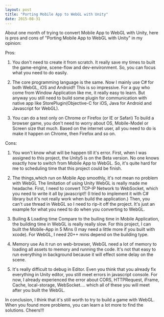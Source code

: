 ```yaml
---
layout: post
title: "Porting Mobile App to WebGL with Unity"
date: 2015-08-31
---
```


About one month of trying to convert Mobile App to WebGL with Unity,
here is pros and cons of "Porting Mobile App to WebGL with Unity" in my opinion:

<div class="jumbotron">

Pros:
1. You don't need to create it from scratch.
  It really save my times to built the game-engine, scene-flow and dev-environment. So, you can focus what you need to do easily.

2. The core programming language is the same.
  Now I mainly use C# for both WebGL, iOS and Android!! This is so impressive. For a guy who come from Window Application like me, it really easy to learn. But anyway you still need to build some plugin for communication with native app like StorePlugin(Objective-C for iOS, Java for Android and Javascript for WebGL). 

3. You can do a test only on Chrome or Firefox (or IE or Safari)
  To build a browser game, you don't need to worry about OS, Mobile-Model or Screen size that much. Based on the internet user, all you need to do is make it happen on Chrome, then Firefox and so on.

</div>

<div class="jumbotron">

Cons:
1. You won't know what will be happen till it's error.
  First, when I was assigned to this project, the Unity5 is on the Beta version. No one knows exactly how to switch from Mobile App to WebGL. So, it's quite hard for me to scheduling time that this project could be finish.

2. The things,which run on Mobile App smoothly, it's not mean no problem with WebGL
  The limitation of using Unity WebGL is really made me headache. First, I need to convert TCP-IP Network to WebSocket, which you need to write it all by javascript!! (I tried to implement it with C# library but it's not really work when build the application.) Then, you can't use thread in WebGL so I need to rip-it off the project. It's just an example for what you need to do when you converting to WebGL.

3. Builing & Loading time
  Compare to the builing time in Mobile Application, the building time in WebGL is really really slow. For this project, I can built the Mobile-App in 5 Mins (I may need a little more if you built with xcode). For WebGL, I need 20++ mins depend on the building type.

4. Memory use
  As it run on web-browser, WebGL need a lot of memory to loading all assets to memory and running the code. It's not that easy to run everything in background because it will effect some delay on the scene.

5. It's really difficult to debug in Editor.
  Even you think that you already fix everything in Unity editor, you still meet errors in javascript console. For now, I already experienced the error about CORS, HTTPRequest, iFrame, Cache, local-storage, WebSocket.... which all of these you will meet after you built the WebGL.

</div>

In conclusion, I think that it's still worth to try to build a game with WebGL. When you found more problems, you can learn a lot more to find the solutions. Cheers!!!